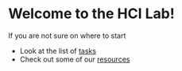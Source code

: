 # Welcome to the HCI Lab!

If you are not sure on where to start
- Look at the list of [tasks](./Tasks.md)
- Check out some of our [resources](./Resources.md)